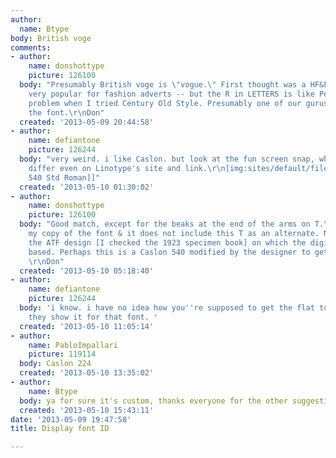 ```yaml
---
author:
  name: Btype
body: British voge
comments:
- author:
    name: donshottype
    picture: 126100
  body: "Presumably British voge is \"vogue.\" First thought was a HF&FJ Didot --
    very popular for fashion adverts -- but the R in LETTERS is like Perpetua. Same
    problem when I tried Century Old Style. Presumably one of our gurus recognizes
    the font.\r\nDon"
  created: '2013-05-09 20:44:58'
- author:
    name: defiantone
    picture: 126244
  body: "very weird. i like Caslon. but look at the fun screen snap, where the samples
    differ even on Linotype's site and link.\r\n[img:sites/default/files/old-images/snap_5567.png]\r\n\r\n[[http://www.linotype.com/1082965/Caslon540StdRoman-product.html|Caslon
    540 Std Roman]]"
  created: '2013-05-10 01:30:02'
- author:
    name: donshottype
    picture: 126100
  body: "Good match, except for the beaks at the end of the arms on T.\r\nI checked
    my copy of the font & it does not include this T as an alternate. Nor is it in
    the ATF design [I checked the 1923 specimen book] on which the digital font is
    based. Perhaps this is a Caslon 540 modified by the designer to get a slick effect?
    \r\nDon"
  created: '2013-05-10 05:18:40'
- author:
    name: defiantone
    picture: 126244
  body: 'i know. i have no idea how you''re supposed to get the flat top T, even though
    they show it for that font. '
  created: '2013-05-10 11:05:14'
- author:
    name: PabloImpallari
    picture: 119114
  body: Caslon 224
  created: '2013-05-10 13:35:02'
- author:
    name: Btype
  body: ya for sure it's custom, thanks everyone for the other suggestions
  created: '2013-05-10 15:43:11'
date: '2013-05-09 19:47:58'
title: Display font ID

---
```


